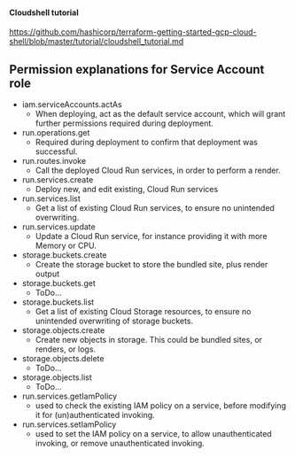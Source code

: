 #### Cloudshell tutorial

https://github.com/hashicorp/terraform-getting-started-gcp-cloud-shell/blob/master/tutorial/cloudshell_tutorial.md

## Permission explanations for Service Account role

- iam.serviceAccounts.actAs
  - When deploying, act as the default service account, which will grant further permissions required during deployment.
- run.operations.get
  - Required during deployment to confirm that deployment was successful.
- run.routes.invoke
  - Call the deployed Cloud Run services, in order to perform a render.
- run.services.create
  - Deploy new, and edit existing, Cloud Run services
- run.services.list
  - Get a list of existing Cloud Run services, to ensure no unintended overwriting.
- run.services.update
  - Update a Cloud Run service, for instance providing it with more Memory or CPU.
- storage.buckets.create
  - Create the storage bucket to store the bundled site, plus render output
- storage.buckets.get
  - ToDo...
- storage.buckets.list
  - Get a list of existing Cloud Storage resources, to ensure no unintended overwriting of storage buckets.
- storage.objects.create
  - Create new objects in storage. This could be bundled sites, or renders, or logs.
- storage.objects.delete
  - ToDo...
- storage.objects.list
  - ToDo...
- run.services.getIamPolicy
  - used to check the existing IAM policy on a service, before modifying it for (un)authenticated invoking.
- run.services.setIamPolicy
  - used to set the IAM policy on a service, to allow unauthenticated invoking, or remove unauthenticated invoking.
